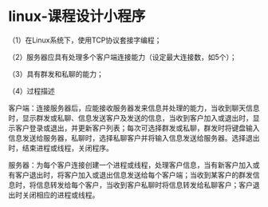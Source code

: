 # linux-课程设计小程序
（1）在Linux系统下，使用TCP协议套接字编程；

（2）服务器应具有处理多个客户端连接能力（设定最大连接数，如5个）；

（3）具有群发和私聊的能力；

（4）过程描述

客户端：连接服务器后，应能接收服务器发来信息并处理的能力，当收到聊天信息时，显示群发或私聊、信息发送客户及发送的信息，当收到客户加入或退出时，显示客户登录或退出，并更新客户列表；每次可选择群发或私聊，群发时将键盘输入信息发送给服务器，私聊时，选择私聊客户并将输入信息发送给服务器。选择退出时，结束进程或线程，关闭程序。

服务器：为每个客户连接创建一个进程或线程，处理客户信息，当有新客户加入或有客户退出时，将客户加入或退出信息发送给每个客户端；当收到某客户的群发信息时，将信息转发给每个客户，当收到客户私聊时将信息转发给私聊客户；客户退出时关闭相应的进程或线程。
